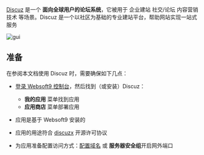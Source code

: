 [Discuz](https://www.discuz.net/) 是一个 **面向全球用户的论坛系统**，它被用于 企业建站 社交/论坛 内容营销技术  等场景。Discuz 是一个以社区为基础的专业建站平台，帮助网站实现一站式服务


![gui](https://libs.websoft9.com/Websoft9/DocsPicture/zh/discuz/discuz-gui-websoft9.png)


## 准备

在参阅本文档使用 Discuz 时，需要确保如下几点：

- [登录 Websoft9 控制台](./login-console)，然后找到（或安装）Discuz：
  - **我的应用** 菜单找到应用 
  - **应用商店** 菜单部署应用

- 应用是基于 Websoft9 安装的


- 应用的用途符合 [discuzx](https://gitee.com/Discuz/DiscuzX/blob/master/LICENSE) 开源许可协议


- 为应用准备配置访问方式：[配置域名](./domain-set) 或 **服务器安全组**开启网外端口